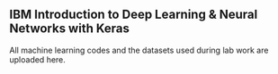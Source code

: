## IBM Introduction to Deep Learning & Neural Networks with Keras
All machine learning codes and the datasets used during lab work are uploaded here.
